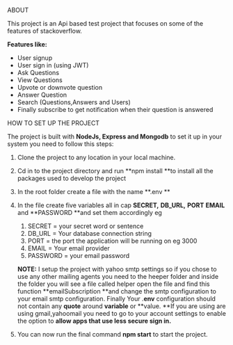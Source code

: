 ABOUT

This project is an Api based test project that focuses on some of the features of stackoverflow.

**Features like:**

- User signup
- User sign in (using JWT)
- Ask Questions
- View Questions
- Upvote or downvote question
- Answer Question
- Search (Questions,Answers and Users)
- Finally subscribe to get notification when their question is answered

HOW TO SET UP THE PROJECT

The project is built with **NodeJs, Express and Mongodb** to set it up in your system you need to follow this steps:

1. Clone the project to any location in your local machine.
2. Cd in to the project directory and run **npm install **to install all the packages used to develop the project
3. In the root folder create a file with the name **.env **
4. In the file create five variables all in cap **SECRET,** **DB_URL,** **PORT** **EMAIL** and **PASSWORD **and set them accordingly eg

   1. SECRET = your secret word or sentence
   2. DB_URL = Your database connection string
   3. PORT = the port the application will be running on eg 3000
   4. EMAIL = Your email provider
   5. PASSWORD = your email password

   **NOTE:** I setup the project with yahoo smtp settings so if you chose to use any other mailing agents you need to the heeper folder and inside the folder you will see a file called helper open the file and find this function **emailSubscription **and change the smtp configuration to your email smtp configuration. Finally Your .**env** configuration should not contain any **quote** around **variable** or **value. **If you are using are using gmail,yahoomail you need to go to your account settings to enable the option to **allow apps that use less secure sign in.**

5. You can now run the final command **npm start** to start the project.
